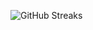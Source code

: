 ![GitHub Streaks](https://github-streaks-mqc9.onrender.com/streak/happilli/image?theme=midnight&cache_bust=1742854844)
